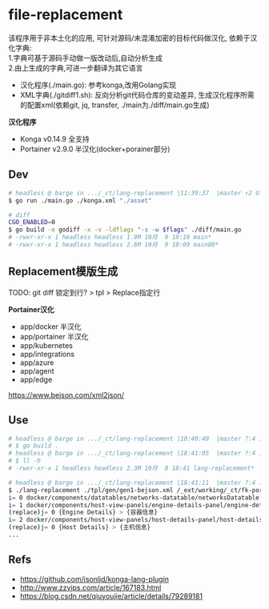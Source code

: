 # file-replacement

该程序用于非本土化的应用, 可针对源码/未混淆加密的目标代码做汉化, 依赖于汉化字典:  
1.字典可基于源码手动做一版改动后,自动分析生成  
2.由上生成的字典,可进一步翻译为其它语言  

- 汉化程序(./main.go): 参考konga,改用Golang实现
- XML字典(./gitdiff1.sh): 反向分析git代码仓库的变动差异, 生成汉化程序所需的配置xml(依赖git, jq, transfer, ./main为./diff/main.go生成) 

**汉化程序**

- Konga v0.14.9 全支持
- Portainer v2.9.0 半汉化(docker+porainer部分)

## Dev

```bash
# headless @ barge in .../_ct/lang-replacement |11:39:37  |master ↑2 U:1 ?:1 ✗| 
$ go run ./main.go ./konga.xml "./asset"

# diff
CGO_ENABLED=0
$ go build -o godiff -x -v -ldflags "-s -w $flags" ./diff/main.go
# -rwxr-xr-x 1 headless headless 1.9M 10月  9 10:10 main*
# -rwxr-xr-x 1 headless headless 2.6M 10月  9 10:09 main00*
```

## Replacement模版生成

TODO: git diff 锁定到行? > tpl > Replace指定行

**Portainer汉化**

- app/docker 半汉化
- app/portainer 半汉化
- app/kubernetes
- app/integrations
- app/azure
- app/agent
- app/edge

https://www.bejson.com/xml2json/

## Use

```bash
# headless @ barge in .../_ct/lang-replacement |18:40:40  |master ?:4 ✗| 
# $ go build .
# headless @ barge in .../_ct/lang-replacement |18:41:05  |master ?:4 ✗| 
# $ ll -h
# -rwxr-xr-x 1 headless headless 2.3M 10月  8 18:41 lang-replacement*

# headless @ barge in .../_ct/lang-replacement |18:41:11  |master ?:4 ✗| 
$ ./lang-replacement ./tpl/gen/gen1-bejson.xml /_ext/working/_ct/fk-portainer/app
i= 0 docker/components/datatables/networks-datatable/networksDatatable.html
i= 1 docker/components/host-view-panels/engine-details-panel/engine-details-panel.html
(replace)j= 0 {Engine Details} > {容器信息}
i= 2 docker/components/host-view-panels/host-details-panel/host-details-panel.html
(replace)j= 0 {Host Details} > {主机信息}
...
```

## Refs

- https://github.com/jsonljd/konga-lang-plugin
- http://www.zzvips.com/article/167183.html
- https://blog.csdn.net/qiuyoujie/article/details/79289181
